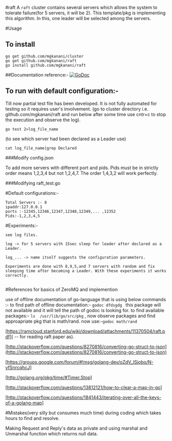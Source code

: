 #raft
A `raft` cluster contains several servers which allows the system to tolerate  failure(for 5 servers, it will be 2). This template/pkg is implementing this algorithm. In this, one leader will be selected among the servers.


#Usage
## To install
```
go get github.com/mgkanani/cluster
go get github.com/mgkanani/raft
go install github.com/mgkanani/raft
```

##Documentation reference:-
[![GoDoc](https://godoc.org/github.com/mgkanani/raft?status.png)](https://godoc.org/github.com/mgkanani/raft)

## To run with default configuration:-

Till now partial test file has been developed. It is not fully automated for testing so it requires user's involvement.
(go to cluster directory i.e. github.com/mgkanani/raft and run below after some time use cntr+c to stop the execution and observe the log).
```
go test 2>log_file_name
```

(to see which server had been declared as a Leader use)
```
cat log_file_name|grep Declared
```


###Modify config.json

To add more servers with different port and pids.
Pids must be in strictly order means 1,2,3,4 but not 1,2,4,7.
The order 1,4,3,2 will work perfectly.

###Modifying raft_test.go


#Default configurations:-
```
Total Servers :- 8
ipaddr:127.0.0.1 
ports :-12345,12346,12347,12348,12349,... ,12352
Pids:-1,2,3,4,5
```

#Experiments:-
```
see log files.

log -> for 5 servers with 15sec sleep for leader after declared as a Leader.

log_... -> name itself suggests the configuration parameters.

Experiments are done with 8,9,5,and 7 servers with random and fix sleeping time after becoming a Leader. With these experiments it works correctly.


```



#References for basics of ZeroMQ and implemention

use of offline documentation of go-language that is using below commands :-
to find path of offline documentation:- ```godoc dfdsgdg ``` this package will not available and it will tell the path of godoc is looking for.
to find  available packages:- ```ls  /usr/lib/go/src/pkg``` , now observe packages and find approapriate pkg that is math/rand.
now use:-```godoc math/rand ```

[https://ramcloud.stanford.edu/wiki/download/attachments/11370504/raft.pdf]( -- for reading raft paper as).

[http://stackoverflow.com/questions/8270816/converting-go-struct-to-json](http://stackoverflow.com/questions/8270816/converting-go-struct-to-json)

[https://groups.google.com/forum/#!msg/golang-dev/oZdV_ISjobo/N-vfSnrcqhcJ]

[http://golang.org/pkg/time/#Timer.Stop]

[http://stackoverflow.com/questions/13812121/how-to-clear-a-map-in-go]

[http://stackoverflow.com/questions/1841443/iterating-over-all-the-keys-of-a-golang-map]

#Mistakes(very silly but consumes much time) during coding which takes hours to find and resolve.

Making Request and Reply's data as private and using marshal and Unmarshal function which returns null data.



